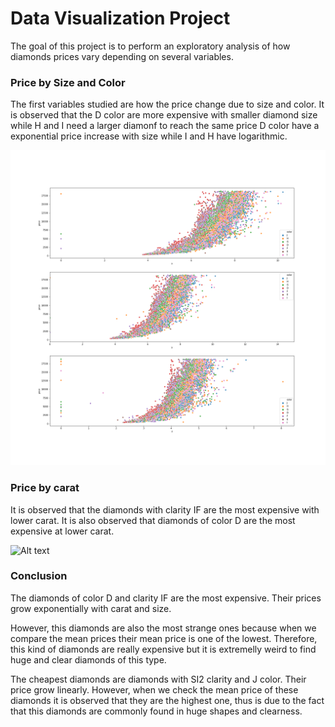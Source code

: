 # Data Visualization Project

The goal of this project is to perform an exploratory analysis of how diamonds prices vary depending on several variables.

### Price by Size and Color

The first variables studied are how the price change due to size and color. It is observed that the D color are more expensive with smaller diamond size while H and I need a larger diamonf to reach the same price D color have a exponential price increase with size while I and H have logarithmic.

 ![Alt text](./images/size_price.png/) 


### Price by carat

It is observed that the diamonds with clarity IF are the most expensive with lower carat.
It is also observed that diamonds of color D are the most expensive at lower carat.

![Alt text](./images/carat_price.png')


### Conclusion

The diamonds of color D and clarity IF are the most expensive. Their prices grow exponentially with carat and size.

However, this diamonds are also the most strange ones because when we compare the mean prices their mean price is one of the lowest. Therefore, this kind of diamonds are really expensive but it is extremelly weird to find huge and clear diamonds of this type.

The cheapest diamonds are diamonds with SI2 clarity and J color. Their price grow linearly. However, when we check the mean price of these diamonds it is observed that they are the highest one, thus is due to the fact that this diamonds are commonly found in huge shapes and clearness.

